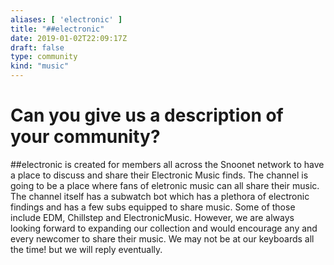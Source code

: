 ```yaml
---
aliases: [ 'electronic' ]
title: "##electronic"
date: 2019-01-02T22:09:17Z
draft: false
type: community
kind: "music"
---
```


# Can you give us a description of your community?

##electronic is created for members all across the Snoonet network to have a place to discuss and share their Electronic Music finds. The channel is going to be a place where fans of eletronic music can all share their music. The channel itself has a subwatch bot which has a plethora of electronic findings and has a few subs equipped to share music. Some of those include EDM, Chillstep and ElectronicMusic. However, we are always looking forward to expanding our collection and would encourage any and every newcomer to share their music. We may not be at our keyboards all the time! but we will reply eventually.

